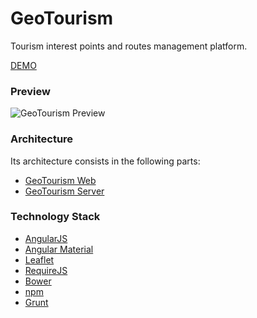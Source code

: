 # GeoTourism
Tourism interest points and routes management platform.

[DEMO](https://geotourism11.firebaseapp.com)

### Preview
![GeoTourism Preview](https://raw.githubusercontent.com/mmontes11/mmontes11.github.io/master/img/geotourism/overview.png)

### Architecture
Its architecture consists in the following parts:
* [GeoTourism Web](https://github.com/mmontes11/GeoTourism_Web/)
* [GeoTourism Server](https://github.com/mmontes11/GeoTourism_Server/)

### Technology Stack
* [AngularJS](https://angularjs.org/)
* [Angular Material](https://material.angularjs.org)
* [Leaflet](http://leafletjs.com/)
* [RequireJS](http://requirejs.org/)
* [Bower](http://bower.io/)
* [npm](https://www.npmjs.com/)
* [Grunt](http://gruntjs.com/)
